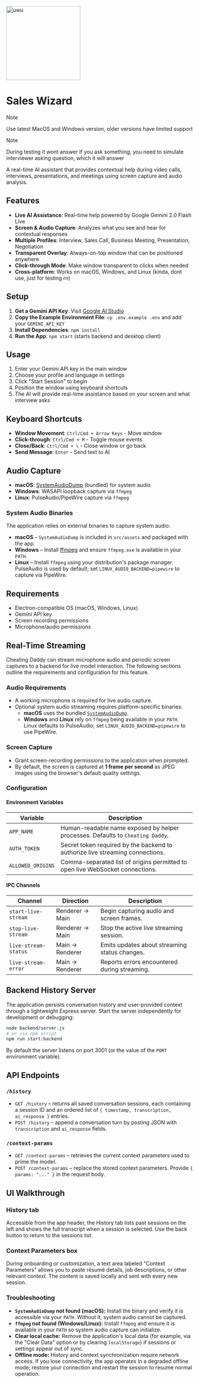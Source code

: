 <img src="/src/assets/logo.png" alt="uwu" width="200"/>

# Sales Wizard

> [!NOTE]  
> Use latest MacOS and Windows version, older versions have limited support

> [!NOTE]  
> During testing it wont answer if you ask something, you need to simulate interviewer asking question, which it will answer

A real-time AI assistant that provides contextual help during video calls, interviews, presentations, and meetings using screen capture and audio analysis.

## Features

- **Live AI Assistance**: Real-time help powered by Google Gemini 2.0 Flash Live
- **Screen & Audio Capture**: Analyzes what you see and hear for contextual responses
- **Multiple Profiles**: Interview, Sales Call, Business Meeting, Presentation, Negotiation
- **Transparent Overlay**: Always-on-top window that can be positioned anywhere
- **Click-through Mode**: Make window transparent to clicks when needed
- **Cross-platform**: Works on macOS, Windows, and Linux (kinda, dont use, just for testing rn)

## Setup

1. **Get a Gemini API Key**: Visit [Google AI Studio](https://aistudio.google.com/apikey)
2. **Copy the Example Environment File**: `cp .env.example .env` and add your `GEMINI_API_KEY`
3. **Install Dependencies**: `npm install`
4. **Run the App**: `npm start` (starts backend and desktop client)

## Usage

1. Enter your Gemini API key in the main window
2. Choose your profile and language in settings
3. Click "Start Session" to begin
4. Position the window using keyboard shortcuts
5. The AI will provide real-time assistance based on your screen and what interview asks

## Keyboard Shortcuts

- **Window Movement**: `Ctrl/Cmd + Arrow Keys` - Move window
- **Click-through**: `Ctrl/Cmd + M` - Toggle mouse events
- **Close/Back**: `Ctrl/Cmd + \` - Close window or go back
- **Send Message**: `Enter` - Send text to AI

## Audio Capture

- **macOS**: [SystemAudioDump](https://github.com/Mohammed-Yasin-Mulla/Sound) (bundled) for system audio
- **Windows**: WASAPI loopback capture via `ffmpeg`
- **Linux**: PulseAudio/PipeWire capture via `ffmpeg`

### System Audio Binaries

The application relies on external binaries to capture system audio:

- **macOS** – `SystemAudioDump` is included in `src/assets` and packaged with the app.
- **Windows** – Install [ffmpeg](https://ffmpeg.org/download.html) and ensure `ffmpeg.exe` is available in your `PATH`.
- **Linux** – Install `ffmpeg` using your distribution's package manager. PulseAudio is used by default; set `LINUX_AUDIO_BACKEND=pipewire` to capture via PipeWire.

## Requirements

- Electron-compatible OS (macOS, Windows, Linux)
- Gemini API key
- Screen recording permissions
- Microphone/audio permissions

## Real-Time Streaming

Cheating Daddy can stream microphone audio and periodic screen captures to a
backend for live model interaction. The following sections outline the
requirements and configuration for this feature.

### Audio Requirements

- A working microphone is required for live audio capture.
- Optional system audio streaming requires platform-specific binaries:
  - **macOS** uses the bundled [`SystemAudioDump`](https://github.com/Mohammed-Yasin-Mulla/Sound).
  - **Windows** and **Linux** rely on `ffmpeg` being available in your `PATH`.
    Linux defaults to PulseAudio; set `LINUX_AUDIO_BACKEND=pipewire` to use PipeWire.

### Screen Capture

- Grant screen-recording permissions to the application when prompted.
- By default, the screen is captured at **1 frame per second** as JPEG images
  using the browser's default quality settings.

### Configuration

#### Environment Variables

| Variable         | Description                                                                                  |
| ---------------- | -------------------------------------------------------------------------------------------- |
| `APP_NAME`       | Human-readable name exposed by helper processes. Defaults to `Cheating Daddy`.              |
| `AUTH_TOKEN`     | Secret token required by the backend to authorize live streaming connections.               |
| `ALLOWED_ORIGINS`| Comma-separated list of origins permitted to open live WebSocket connections.               |

#### IPC Channels

| Channel               | Direction            | Description                                   |
| --------------------- | -------------------- | --------------------------------------------- |
| `start-live-stream`   | Renderer → Main      | Begin capturing audio and screen frames.      |
| `stop-live-stream`    | Renderer → Main      | Stop the active live streaming session.       |
| `live-stream-status`  | Main → Renderer      | Emits updates about streaming status changes. |
| `live-stream-error`   | Main → Renderer      | Reports errors encountered during streaming.  |

## Backend History Server

The application persists conversation history and user-provided context through a lightweight Express server. Start the server independently for development or debugging:

```bash
node backend/server.js
# or via npm script
npm run start:backend
```

By default the server listens on port 3001 (or the value of the `PORT` environment variable).

## API Endpoints

### `/history`

- `GET /history` – returns all saved conversation sessions, each containing a session ID and an ordered list of `{ timestamp, transcription, ai_response }` entries.
- `POST /history` – append a conversation turn by posting JSON with `transcription` and `ai_response` fields.

### `/context-params`

- `GET /context-params` – retrieves the current context parameters used to prime the model.
- `POST /context-params` – replace the stored context parameters. Provide `{ params: "..." }` in the request body.

## UI Walkthrough

### History tab

Accessible from the app header, the History tab lists past sessions on the left and shows the full transcript when a session is selected. Use the back button to return to the sessions list.

### Context Parameters box

During onboarding or customization, a text area labeled "Context Parameters" allows you to paste résumé details, job descriptions, or other relevant context. The content is saved locally and sent with every new session.

### Troubleshooting

- **`SystemAudioDump` not found (macOS):** Install the binary and verify it is
  accessible via your `PATH`. Without it, system audio cannot be captured.
- **`ffmpeg` not found (Windows/Linux):** Install `ffmpeg` and ensure it is available
  in your `PATH` so system audio capture can initialize.
- **Clear local cache:** Remove the application's local data (for example, via the "Clear Data" option or by clearing `localStorage`) if sessions or settings appear out of sync.
- **Offline mode:** History and context synchronization require network access. If you lose connectivity, the app operates in a degraded offline mode; restore your connection and restart the session to resume normal operation.
